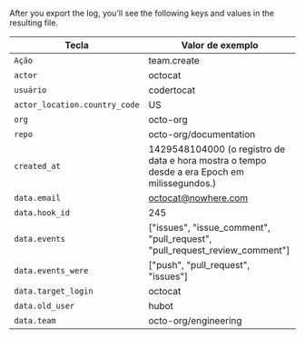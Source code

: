 After you export the log, you'll see the following keys and values in the resulting file.

| Tecla                         | Valor de exemplo                                                                             |
| ----------------------------- | -------------------------------------------------------------------------------------------- |
| `Ação`                        | team.create                                                                                  |
| `actor`                       | octocat                                                                                      |
| `usuário`                     | codertocat                                                                                   |
| `actor_location.country_code` | US                                                                                           |
| `org`                         | octo-org                                                                                     |
| `repo`                        | octo-org/documentation                                                                       |
| `created_at`                  | 1429548104000 (o registro de data e hora mostra o tempo desde a era Epoch em milissegundos.) |
| `data.email`                  | octocat@nowhere.com                                                                          |
| `data.hook_id`                | 245                                                                                          |
| `data.events`                 | ["issues", "issue_comment", "pull_request", "pull_request_review_comment"]               |
| `data.events_were`            | ["push", "pull_request", "issues"]                                                           |
| `data.target_login`           | octocat                                                                                      |
| `data.old_user`               | hubot                                                                                        |
| `data.team`                   | octo-org/engineering                                                                         |
